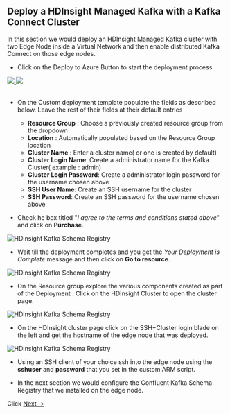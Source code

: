 ## Deploy a HDInsight Managed Kafka with a Kafka Connect Cluster 

In this section we would deploy an HDInsight Managed Kafka  cluster with two Edge Node inside a Virtual Network and then enable distributed Kafka Connect on those edge nodes.  

- Click on the Deploy to Azure Button to start the deployment process

<a href="https://portal.azure.com/#create/Microsoft.Template/uri/https%3A%2F%2Fraw.githubusercontent.com%2Farnabganguly%2FKafkaconnect%2Fmaster%2Fazuredeploy.json" target="_blank">
    <img src="http://azuredeploy.net/deploybutton.png"/>
</a><a href="http://armviz.io/#/?load=https://raw.githubusercontent.com/arnabganguly/Kafkaconnect/master/azuredeploy.json" target="_blank">
  <img src="http://armviz.io/visualizebutton.png"/>
</a>

</br>
</br>

 - On the Custom deployment template populate the fields as described below. Leave the rest of their fields at their default entries
    -  **Resource Group** : Choose a previously created resource group from the dropdown
    - **Location** : Automatically populated based on the Resource Group location 
    - **Cluster Name** : Enter a cluster name( or one is created by default)
    - **Cluster Login Name**: Create a administrator name for the Kafka Cluster( example : admin) 
    - **Cluster Login Password**: Create a administrator login password for the username chosen above
    - **SSH User Name**: Create an SSH username for the cluster
    - **SSH Password**: Create an SSH password for the username chosen above

- Check he box titled "*I agree to the terms and conditions stated above*" and click on **Purchase**. 
    
![HDInsight Kafka Schema Registry](https://github.com/arnabganguly/Kafkaschemaregistry/blob/master/images/Pic2.png)

- Wait till the deployment completes and you get the *Your Deployment is Complete* message and then click on  **Go to resource**.

![HDInsight Kafka Schema Registry](https://github.com/arnabganguly/Kafkaschemaregistry/blob/master/images/pic3.png)

- On the Resource group explore the various components created as part of the Deployment . Click on the HDInsight Cluster to open the cluster page. 

![HDInsight Kafka Schema Registry](https://github.com/arnabganguly/Kafkaschemaregistry/blob/master/images/Pic4.png)

- On the HDInsight cluster page click on the SSH+Cluster login blade on the left and get the hostname of the edge node that was deployed.

![HDInsight Kafka Schema Registry](https://github.com/arnabganguly/Kafkaschemaregistry/blob/master/images/Pic5.png)

- Using an SSH client of your choice ssh into the edge node using the **sshuser** and **password** that you set in the custom ARM script. 

- In the next section we would configure the Confluent Kafka Schema Registry that we installed on the edge node.  

Click  [Next ->](https://github.com/arnabganguly/Kafkaconnect/blob/master/ConfigureKafkaConnectdistrbuted.md)  
<!--stackedit_data:
eyJoaXN0b3J5IjpbMTI4NjgwNjA3NywxMDc4Mzk0NDYxLC0yMD
c1MTc1MTk0LC0xNjUzNzEzNDc5LC00MjI3NzE1MywtMTk4MTM1
OTE5LDEzNDMxMjIyNDQsOTcyMzQ4OTE0LDE3ODQyNDgzMjYsLT
EwODE5NDk0MzcsLTM3NjY0MTAxOSwtMTk0NjU5ODAwMiwxMjM5
NjI1MDM1LDE2NzQ0MTU0NjNdfQ==
-->